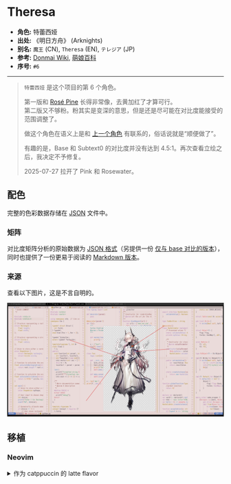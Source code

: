 # Theresa

- **角色:** 特蕾西娅
- **出处:** 《明日方舟》 (Arknights)
- **别名:** `魔王` (CN), `Theresa` (EN), `テレジア` (JP)
- **参考:** [Donmai Wiki](<https://donmai.moe/wiki_pages/theresa_(arknights)>), [萌娘百科](<https://zh.moegirl.org.cn/zh-hans/%E7%89%B9%E8%95%BE%E8%A5%BF%E5%A8%85(%E6%98%8E%E6%97%A5%E6%96%B9%E8%88%9F)>)
- **序号:** `#6`

---

> `特蕾西娅` 是这个项目的第 6 个角色。
>
> 第一版和 [Rosé Pine](https://rosepinetheme.com/) 长得非常像，去黄加红了才算可行。\
> 第二版又不够粉。粉其实是变深的意思，但是还是尽可能在对比度能接受的范围调整了。
> 
> 做这个角色在语义上是和 [上一个角色](../priestess_(arknights)/README.md) 有联系的，俗话说就是“顺便做了”。
>
> 有趣的是，Base 和 Subtext0 的对比度并没有达到 4.5:1。再次查看立绘之后，我决定不予修复。
>
> 2025-07-27 拉开了 Pink 和 Rosewater。

## 配色

完整的色彩数据存储在 [JSON](kal'tsit.json) 文件中。

### 矩阵

对比度矩阵分析的原始数据为 [JSON 格式](contrast.json)（另提供一份 [仅与 base 对比的版本](base-contrast.json)），同时也提供了一份更易于阅读的 [Markdown 版本](contrast.md)。

### 来源

查看以下图片，这是不言自明的。

![theresa-sample](./assets/sample.png)

## 移植

### Neovim

<details>
	<summary>作为 catppuccin 的 latte flavor</summary>

```lua
latte = {
-- priestess

    rosewater = "#cf6d7d",
    flamingo = "#dd6363",
    pink = "#ce6e7b",
    mauve = "#af78af",
    red = "#d7425b",
    maroon = "#8a4254",
    peach = "#ca7623",
    yellow = "#a7851d",
    green = "#4b9b66",
    teal = "#419891",
    sky = "#4692b8",
    sapphire = "#5d8fc1",
    blue = "#597bc0",
    lavender = "#8d82c3",

    text = "#534853",
    subtext0 = "#746474",
    subtext1 = "#635663",

    base = "#EADBDA",
    mantle = "#E4D2D0",
    crust = "#DFC8C6",
    surface0 = "#D4B5B3",
    surface1 = "#C9A29F",
    surface2 = "#BE8F8C",
    overlay0 = "#B37C78",
    overlay1 = "#A86965",
    overlay2 = "#985A56",
},
```

</details>
